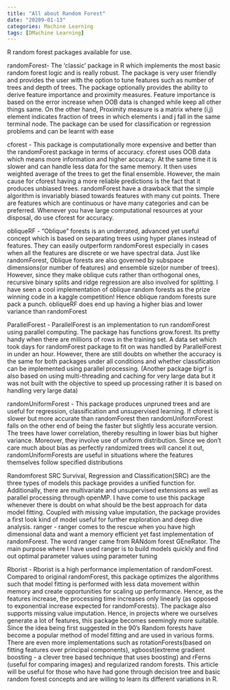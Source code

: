 ```yaml
---
title: "All about Random Forest"
date: "20209-01-13"
categories: Machine Learning
tags: [DMachine Learning]
---
```


R random forest packages available for use.

randomForest- The ‘classic’ package in R which implements the most basic random forest logic and is really robust. The package is very user friendly and provides the user with the option to tune features such as number of trees and depth of trees. The package optionally provides the ability to derive feature importance and proximity measures. Feature importance is based on the error increase when OOB data is changed while keep all other things same. On the other hand, Proximity measure is a matrix where (i,j) element indicates fraction of trees in which elements i and j fall in the same terminal node. The package can be used for classification or regression problems and can be learnt with ease

cforest - This package is computationally more expensive and better than the randomForest package in terms of accuracy. cforest uses OOB data which means more information and higher accuracy. At the same time it is slower and can handle less data for the same memory. It then uses weighted average of the trees to get the final ensemble. However, the main cause for cforest having a more reliable predictions is the fact that it produces unbiased trees. randomForest have a drawback that the simple algorithm is invariably biased towards features with many cut points. There are features which are continuous or have many categories and can be preferred. Whenever you have large computational resources at your disposal, do use cforest for accuracy.

obliqueRF - “Oblique” forests is an underrated, advanced yet useful concept which is based on separating trees using hyper planes instead of features. They can easily outperform randomForest especially in cases when all the features are discrete or we have spectral data. Just like randomForest, Oblique forests are also governed by subspace dimensions(or number of features) and ensemble size(or number of trees). However, since they make oblique cuts rather than orthogonal ones, recursive binary splits and ridge regression are also involved for splitting. I have seen a cool implementation of oblique random forests as the prize winning code in a kaggle competition! Hence oblique random forests sure pack a punch. obliqueRF does end up having a higher bias and lower variance than randomForest

ParallelForest - ParallelForest is an implementation to run randomForest using parallel computing. The package has functions grow.forest. Its pretty handy when there are millions of rows in the training set. A data set which took days for randomForest package to fit on was handled by ParallelForest in under an hour. However, there are still doubts on whether the accuracy is the same for both packages under all conditions and whether classification can be implemented using parallel processing. (Another package bigrf is also based on using multi-threading and caching for very large data but it was not built with the objective to speed up processing rather it is based on handling very large data)

randomUniformForest - This package produces unpruned trees and are useful for regression, classification and unsupervised learning. If cforest is slower but more accurate than randomForest then randomUniformForest falls on the other end of being the faster but slightly less accurate version. The trees have lower correlation, thereby resulting in lower bias but higher variance. Moreover, they involve use of uniform distribution. Since we don’t care much about bias as perfectly randomized trees will cancel it out, randomUniformForests are useful in situations where the features themselves follow specified distributions

Randomforest SRC Survival, Regression and Classification(SRC) are the three types of models this package provides a unified function for. Additionally, there are multivariate and unsupervised extensions as well as parallel processing through openMP. I have come to use this package whenever there is doubt on what should be the best approach for data model fitting. Coupled with missing value imputation, the package provides a first look kind of model useful for further exploration and deep dive analysis.
ranger - ranger comes to the rescue when you have high dimensional data and want a memory efficient yet fast implementation of randomForest. The word ranger came from RANdom forest GEneRator. The main purpose where I have used ranger is to build models quickly and find out optimal parameter values using parameter tuning

Rborist - Rborist is a high performance implementation of randomForest. Compared to original randomForest, this package optimizes the algorithms such that model fitting is performed with less data movement within memory and create opportunities for scaling up performance. Hence, as the features increase, the processing time increases only linearly (as opposed to exponential increase expected for randomForests). The package also supports missing value imputation. Hence, in projects where we ourselves generate a lot of features, this package becomes seemingly more suitable.
Since the idea being first suggested in the 90’s Random forests have become a popular method of model fitting and are used in various forms. There are even more implementations such as rotationForests(based on fitting features over principal components), xgboost(extreme gradient boosting - a clever tree based technique that uses boosting) and rFerns (useful for comparing images) and regularized random forests. This article will be useful for those who have had gone through decision tree and basic random forest concepts and are willing to learn its different variations in R.
